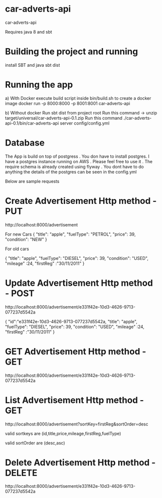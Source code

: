 # car-adverts-api
car-adverts-api


Requires java 8 and sbt


# Building the project and running
install SBT and java
sbt dist

# Running the app

a) With Docker
   execute build script inside bin/build.sh to create a docker image
   docker run -p 8000:8000 -p 8001:8001 car-adverts-api

b) Without docker
   Run sbt dist from project root
   Run this command -> unzip target/universal/car-adverts-api-0.1.zip
   Run this command ./car-adverts-api-0.1/bin/car-adverts-api server config/config.yml


# Database
The App is build on top of postgress .
You don have to install postgres. I have a postgres instance running on AWS . Please feel free to use it .
The require schema is already created using flyway . You dont have to do anything
the details of the postgres can be seen in the config.yml

Below are sample requests

# Create Advertisement Http method - PUT

http://localhost:8000/advertisement

For new Cars
{
    "title": "apple",
    "fuelType": "PETROL",
    "price": 39,
    "condition": "NEW"
}

For old cars

{
    "title": "apple",
    "fuelType": "DIESEL",
    "price": 39,
    "condition": "USED",
    "mileage" :24,
    "firstReg" :"30/11/2011"
}


# Update Advertisement Http method - POST

http://localhost:8000/advertisement/e331f42e-10d3-4626-9713-077237d5542a

{
   "id":"e331f42e-10d3-4626-9713-077237d5542a,
    "title": "apple",
    "fuelType": "DIESEL",
    "price": 39,
    "condition": "USED",
    "mileage" :24,
    "firstReg" :"30/11/2011"
}


# GET Advertisement Http method - GET

http://localhost:8000/advertisement/e331f42e-10d3-4626-9713-077237d5542a


# List Advertisement Http method - GET

http://localhost:8000/advertisement?sortKey=firstReg&sortOrder=desc

valid sortkeys are  (id,title,price,mileage,firstReg,fuelType)

valid sortOrder are (desc,asc)

# Delete Advertisement Http method - DELETE

http://localhost:8000/advertisement/e331f42e-10d3-4626-9713-077237d5542a
